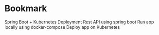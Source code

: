 # Bookmark
Spring Boot + Kubernetes Deployment
Rest API using spring boot
Run app locally using docker-compose
Deploy app on Kubernetes
